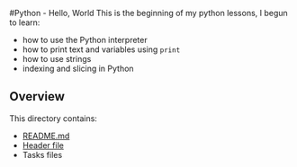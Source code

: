 #Python - Hello, World
This is the beginning of my python lessons, I begun to learn:
- how to use the Python interpreter 
- how to print text and variables using `print`
- how to use strings
- indexing and slicing in Python

## Overview
This directory contains:
- [README.md]()
- [Header file]()
- Tasks files


